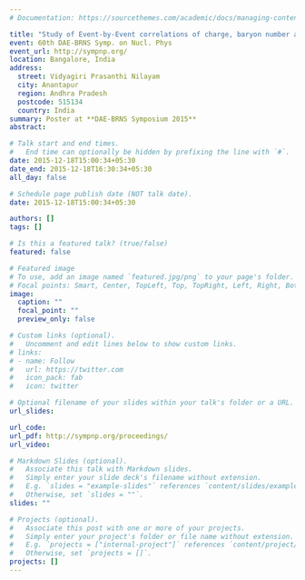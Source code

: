 ```yaml
---
# Documentation: https://sourcethemes.com/academic/docs/managing-content/

title: "Study of Event-by-Event correlations of charge, baryon number and strangeness in heavy-ion collisions"
event: 60th DAE-BRNS Symp. on Nucl. Phys
event_url: http://sympnp.org/
location: Bangalore, India
address:
  street: Vidyagiri Prasanthi Nilayam
  city: Anantapur
  region: Andhra Pradesh
  postcode: 515134
  country: India
summary: Poster at **DAE-BRNS Symposium 2015**
abstract: 

# Talk start and end times.
#   End time can optionally be hidden by prefixing the line with `#`.
date: 2015-12-18T15:00:34+05:30
date_end: 2015-12-18T16:30:34+05:30
all_day: false

# Schedule page publish date (NOT talk date).
date: 2015-12-18T15:00:34+05:30

authors: []
tags: []

# Is this a featured talk? (true/false)
featured: false

# Featured image
# To use, add an image named `featured.jpg/png` to your page's folder. 
# Focal points: Smart, Center, TopLeft, Top, TopRight, Left, Right, BottomLeft, Bottom, BottomRight.
image:
  caption: ""
  focal_point: ""
  preview_only: false

# Custom links (optional).
#   Uncomment and edit lines below to show custom links.
# links:
# - name: Follow
#   url: https://twitter.com
#   icon_pack: fab
#   icon: twitter

# Optional filename of your slides within your talk's folder or a URL.
url_slides:

url_code:
url_pdf: http://sympnp.org/proceedings/
url_video:

# Markdown Slides (optional).
#   Associate this talk with Markdown slides.
#   Simply enter your slide deck's filename without extension.
#   E.g. `slides = "example-slides"` references `content/slides/example-slides.md`.
#   Otherwise, set `slides = ""`.
slides: ""

# Projects (optional).
#   Associate this post with one or more of your projects.
#   Simply enter your project's folder or file name without extension.
#   E.g. `projects = ["internal-project"]` references `content/project/deep-learning/index.md`.
#   Otherwise, set `projects = []`.
projects: []
---
```

